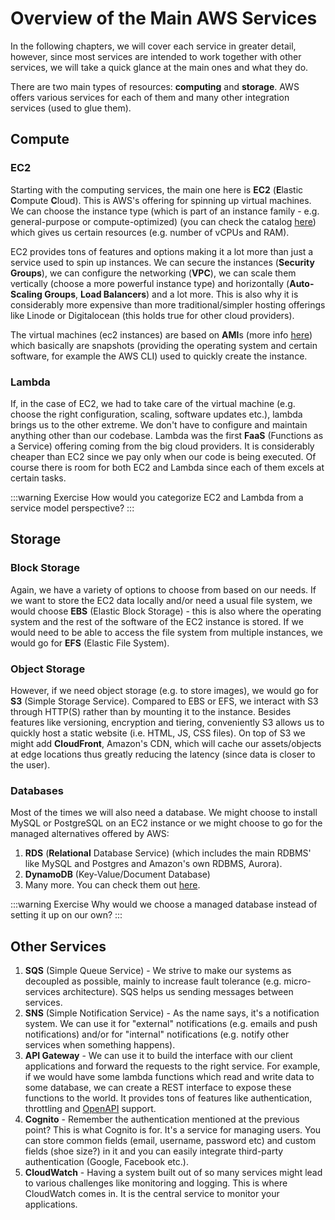 # Overview of the Main AWS Services

In the following chapters, we will cover each service in greater detail, however, since most services are intended to work together with other services, we will take a quick glance at the main ones and what they do.

There are two main types of resources: **computing** and **storage**. AWS offers various services for each of them and many other integration services (used to glue them).

## Compute

### EC2

Starting with the computing services, the main one here is **EC2** (**E**lastic **C**ompute **C**loud). This is AWS's offering for spinning up virtual machines. We can choose the instance type (which is part of an instance family - e.g. general-purpose or compute-optimized) (you can check the catalog [here](https://aws.amazon.com/ec2/instance-types/)) which gives us certain resources (e.g. number of vCPUs and RAM).

EC2 provides tons of features and options making it a lot more than just a service used to spin up instances. We can secure the instances (**Security Groups**), we can configure the networking (**VPC**), we can scale them vertically (choose a more powerful instance type) and horizontally (**Auto-Scaling Groups**, **Load Balancers**) and a lot more. This is also why it is considerably more expensive than more traditional/simpler hosting offerings like Linode or Digitalocean (this holds true for other cloud providers).

The virtual machines (ec2 instances) are based on **AMI**s (more info [here](https://docs.aws.amazon.com/AWSEC2/latest/UserGuide/AMIs.html)) which basically are snapshots (providing the operating system and certain software, for example the AWS CLI) used to quickly create the instance.

### Lambda

If, in the case of EC2, we had to take care of the virtual machine (e.g. choose the right configuration, scaling, software updates etc.), lambda brings us to the other extreme. We don't have to configure and maintain anything other than our codebase. Lambda was the first **FaaS** (Functions as a Service) offering coming from the big cloud providers. It is considerably cheaper than EC2 since we pay only when our code is being executed. Of course there is room for both EC2 and Lambda since each of them excels at certain tasks.

:::warning Exercise
How would you categorize EC2 and Lambda from a service model perspective?
:::

## Storage

### Block Storage

Again, we have a variety of options to choose from based on our needs. If we want to store the EC2 data locally and/or need a usual file system, we would choose **EBS** (Elastic Block Storage) - this is also where the operating system and the rest of the software of the EC2 instance is stored. If we would need to be able to access the file system from multiple instances, we would go for **EFS** (Elastic File System).

### Object Storage

However, if we need object storage (e.g. to store images), we would go for **S3** (Simple Storage Service). Compared to EBS or EFS, we interact with S3 through HTTP(S) rather than by mounting it to the instance. Besides features like versioning, encryption and tiering, conveniently S3 allows us to quickly host a static website (i.e. HTML, JS, CSS files). On top of S3 we might add **CloudFront**, Amazon's CDN, which will cache our assets/objects at edge locations thus greatly reducing the latency (since data is closer to the user).

### Databases

Most of the times we will also need a database. We might choose to install MySQL or PostgreSQL on an EC2 instance or we might choose to go for the managed alternatives offered by AWS:

1. **RDS** (**Relational** Database Service) (which includes the main RDBMS' like MySQL and Postgres and Amazon's own RDBMS, Aurora).
2. **DynamoDB** (Key-Value/Document Database)
3. Many more. You can check them out [here](https://aws.amazon.com/products/databases/).

:::warning Exercise
Why would we choose a managed database instead of setting it up on our own?
:::

## Other Services

1. **SQS** (Simple Queue Service) - We strive to make our systems as decoupled as possible, mainly to increase fault tolerance (e.g. micro-services architecture). SQS helps us sending messages between services.
2. **SNS** (Simple Notification Service) - As the name says, it's a notification system. We can use it for "external" notifications (e.g. emails and push notifications) and/or for "internal" notifications (e.g. notify other services when something happens).
3. **API Gateway** - We can use it to build the interface with our client applications and forward the requests to the right service. For example, if we would have some lambda functions which read and write data to some database, we can create a REST interface to expose these functions to the world. It provides tons of features like authentication, throttling and [OpenAPI](https://swagger.io/specification/) support.
4. **Cognito** - Remember the authentication mentioned at the previous point? This is what Cognito is for. It's a service for managing users. You can store common fields (email, username, password etc) and custom fields (shoe size?) in it and you can easily integrate third-party authentication (Google, Facebook etc.).
5. **CloudWatch** - Having a system built out of so many services might lead to various challenges like monitoring and logging. This is where CloudWatch comes in. It is the central service to monitor your applications.
